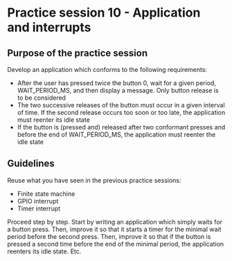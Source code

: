 # Practice session 10 - Application and interrupts

## Purpose of the practice session

Develop an application which conforms to the following requirements:
* After the user has pressed twice the button 0, wait for a given period, WAIT_PERIOD_MS, and then display a message. Only button release is to be considered
* The two successive releases of the button must occur in a given interval of time. If the second release occurs too soon or too late, the application must reenter its idle state
* If the button is (pressed and) released after two conformant presses and before the end of WAIT_PERIOD_MS, the application must reenter the idle state

## Guidelines

Reuse what you have seen in the previous practice sessions:
* Finite state machine
* GPIO interrupt
* Timer interrupt

Proceed step by step. Start by writing an application which simply waits for a button press. Then, improve it so that it starts a timer for the minimal wait period before the second press. Then, improve it so that if the button is pressed a second time before the end of the minimal period, the application reenters its idle state. Etc.